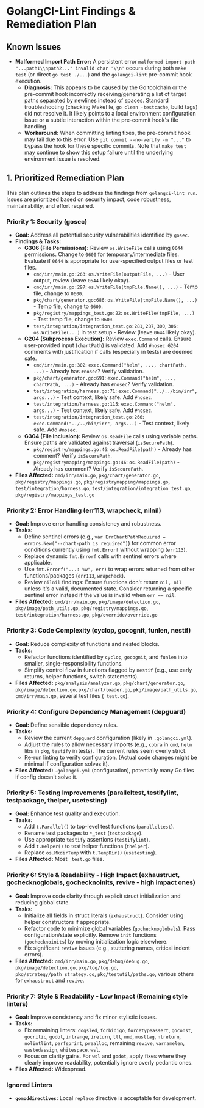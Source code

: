 # GolangCI-Lint Findings & Remediation Plan

## Known Issues

*   **Malformed Import Path Error:** A persistent error `malformed import path "...path1\\npath2..." invalid char '\\n'` occurs during both `make test` (or direct `go test ./...`) and the `golangci-lint` pre-commit hook execution.
    *   **Diagnosis:** This appears to be caused by the Go toolchain or the pre-commit hook incorrectly receiving/generating a list of target paths separated by newlines instead of spaces. Standard troubleshooting (checking Makefile, `go clean -testcache`, build tags) did not resolve it. It likely points to a local environment configuration issue or a subtle interaction within the pre-commit hook's file handling.
    *   **Workaround:** When committing linting fixes, the pre-commit hook may fail due to this error. Use `git commit --no-verify -m "..."` to bypass the hook for these specific commits. Note that `make test` may continue to show this setup failure until the underlying environment issue is resolved.

## 1. Prioritized Remediation Plan

This plan outlines the steps to address the findings from `golangci-lint run`. Issues are prioritized based on security impact, code robustness, maintainability, and effort required.

### Priority 1: Security (gosec)
*   **Goal:** Address all potential security vulnerabilities identified by `gosec`.
*   **Findings & Tasks:**
    *   **G306 (File Permissions):** Review `os.WriteFile` calls using `0644` permissions. Change to `0600` for temporary/intermediate files. Evaluate if `0644` is appropriate for user-specified output files or test files.
        *   `cmd/irr/main.go:263`: `os.WriteFile(outputFile, ...)` - User output, review (leave `0644` likely okay).
        *   `cmd/irr/main.go:297`: `os.WriteFile(tmpFile.Name(), ...)` - Temp file, change to `0600`.
        *   `pkg/chart/generator.go:686`: `os.WriteFile(tmpFile.Name(), ...)` - Temp file, change to `0600`.
        *   `pkg/registry/mappings_test.go:22`: `os.WriteFile(tmpFile, ...)` - Test temp file, change to `0600`.
        *   `test/integration/integration_test.go:281`, `287`, `300`, `306`: `os.WriteFile(...)` in test setup - Review (leave `0644` likely okay).
    *   **G204 (Subprocess Execution):** Review `exec.Command` calls. Ensure user-provided input (`chartPath`) is validated. Add `#nosec G204` comments with justification if calls (especially in tests) are deemed safe.
        *   `cmd/irr/main.go:302`: `exec.Command("helm", ..., chartPath, ...)` - Already has `#nosec`? Verify validation.
        *   `pkg/chart/generator.go:691`: `exec.Command("helm", ..., chartPath, ...)` - Already has `#nosec`? Verify validation.
        *   `test/integration/harness.go:71`: `exec.Command("../../bin/irr", args...)` - Test context, likely safe. Add `#nosec`.
        *   `test/integration/harness.go:115`: `exec.Command("helm", args...)` - Test context, likely safe. Add `#nosec`.
        *   `test/integration/integration_test.go:266`: `exec.Command("../../bin/irr", args...)` - Test context, likely safe. Add `#nosec`.
    *   **G304 (File Inclusion):** Review `os.ReadFile` calls using variable paths. Ensure paths are validated against traversal (`isSecurePath`).
        *   `pkg/registry/mappings.go:46`: `os.ReadFile(path)` - Already has comment? Verify `isSecurePath`.
        *   `pkg/registrymapping/mappings.go:46`: `os.ReadFile(path)` - Already has comment? Verify `isSecurePath`.
*   **Files Affected:** `cmd/irr/main.go`, `pkg/chart/generator.go`, `pkg/registry/mappings.go`, `pkg/registrymapping/mappings.go`, `test/integration/harness.go`, `test/integration/integration_test.go`, `pkg/registry/mappings_test.go`

### Priority 2: Error Handling (err113, wrapcheck, nilnil)
*   **Goal:** Improve error handling consistency and robustness.
*   **Tasks:**
    *   Define sentinel errors (e.g., `var ErrChartPathRequired = errors.New("--chart-path is required")`) for common error conditions currently using `fmt.Errorf` without wrapping (`err113`).
    *   Replace dynamic `fmt.Errorf` calls with sentinel errors where applicable.
    *   Use `fmt.Errorf("...: %w", err)` to wrap errors returned from other functions/packages (`err113`, `wrapcheck`).
    *   Review `nilnil` findings: Ensure functions don't return `nil, nil` unless it's a valid, documented state. Consider returning a specific sentinel error instead if the value is invalid when `err == nil`.
*   **Files Affected:** `cmd/irr/main.go`, `pkg/image/detection.go`, `pkg/image/path_utils.go`, `pkg/registry/mappings.go`, `test/integration/harness.go`, `pkg/override/override.go`

### Priority 3: Code Complexity (cyclop, gocognit, funlen, nestif)
*   **Goal:** Reduce complexity of functions and nested blocks.
*   **Tasks:**
    *   Refactor functions identified by `cyclop`, `gocognit`, and `funlen` into smaller, single-responsibility functions.
    *   Simplify control flow in functions flagged by `nestif` (e.g., use early returns, helper functions, switch statements).
*   **Files Affected:** `pkg/analysis/analyzer.go`, `pkg/chart/generator.go`, `pkg/image/detection.go`, `pkg/chart/loader.go`, `pkg/image/path_utils.go`, `cmd/irr/main.go`, several test files (`_test.go`).

### Priority 4: Configure Dependency Management (depguard)
*   **Goal:** Define sensible dependency rules.
*   **Tasks:**
    *   Review the current `depguard` configuration (likely in `.golangci.yml`).
    *   Adjust the rules to allow necessary imports (e.g., `cobra` in `cmd`, `helm` libs in `pkg`, `testify` in tests). The current rules seem overly strict.
    *   Re-run linting to verify configuration. (Actual code changes might be minimal if configuration solves it).
*   **Files Affected:** `.golangci.yml` (configuration), potentially many Go files if config doesn't solve it.

### Priority 5: Testing Improvements (paralleltest, testifylint, testpackage, thelper, usetesting)
*   **Goal:** Enhance test quality and execution.
*   **Tasks:**
    *   Add `t.Parallel()` to top-level test functions (`paralleltest`).
    *   Rename test packages to `*_test` (`testpackage`).
    *   Use appropriate `testify` assertions (`testifylint`).
    *   Add `t.Helper()` to test helper functions (`thelper`).
    *   Replace `os.MkdirTemp` with `t.TempDir()` (`usetesting`).
*   **Files Affected:** Most `_test.go` files.

### Priority 6: Style & Readability - High Impact (exhaustruct, gochecknoglobals, gochecknoinits, revive - high impact ones)
*   **Goal:** Improve code clarity through explicit struct initialization and reducing global state.
*   **Tasks:**
    *   Initialize all fields in struct literals (`exhaustruct`). Consider using helper constructors if appropriate.
    *   Refactor code to minimize global variables (`gochecknoglobals`). Pass configuration/state explicitly. Remove `init` functions (`gochecknoinits`) by moving initialization logic elsewhere.
    *   Fix significant `revive` issues (e.g., stuttering names, critical indent errors).
*   **Files Affected:** `cmd/irr/main.go`, `pkg/debug/debug.go`, `pkg/image/detection.go`, `pkg/log/log.go`, `pkg/strategy/path_strategy.go`, `pkg/testutil/paths.go`, various others for `exhaustruct` and `revive`.

### Priority 7: Style & Readability - Low Impact (Remaining style linters)
*   **Goal:** Improve consistency and fix minor stylistic issues.
*   **Tasks:**
    *   Fix remaining linters: `dogsled`, `forbidigo`, `forcetypeassert`, `goconst`, `gocritic`, `godot`, `intrange`, `ireturn`, `lll`, `mnd`, `musttag`, `nlreturn`, `nolintlint`, `perfsprint`, `prealloc`, remaining `revive`, `varnamelen`, `wastedassign`, `whitespace`, `wsl`.
    *   Focus on clarity gains. For `wsl` and `godot`, apply fixes where they clearly improve readability, potentially ignore overly pedantic ones.
*   **Files Affected:** Widespread.

### Ignored Linters
*   **`gomoddirectives`:** Local `replace` directive is acceptable for development.
